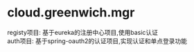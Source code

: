 # cloud.greenwich.mgr
registy项目: 基于eureka的注册中心项目,使用basic认证<br>
auth项目: 基于spring-oauth2的认证项目,实现认证和单点登录功能<br>
